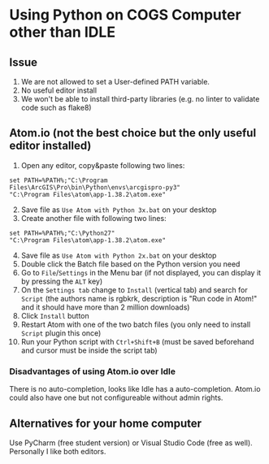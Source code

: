 # Using Python on COGS Computer other than IDLE
## Issue
1. We are not allowed to set a User-defined PATH variable. 
2. No useful editor install
3. We won't be able to install third-party libraries (e.g. no linter to validate code such as flake8)

## Atom.io (not the best choice but the only useful editor installed)
1. Open any editor, copy&paste following two lines:
```
set PATH=%PATH%;"C:\Program Files\ArcGIS\Pro\bin\Python\envs\arcgispro-py3"
"C:\Program Files\atom\app-1.38.2\atom.exe"
```
2. Save file as `Use Atom with Python 3x.bat` on your desktop
3. Create another file with following two lines:
```
set PATH=%PATH%;"C:\Python27"
"C:\Program Files\atom\app-1.38.2\atom.exe"
```
4. Save file as `Use Atom with Python 2x.bat` on your desktop
5. Double click the Batch file based on the Python version you need
6. Go to `File`/`Settings` in the Menu bar (if not displayed, you can display it by pressing the `ALT` key)
7. On the `Settings tab` change to `Install` (vertical tab) and search for `Script` (the authors name is rgbkrk, description is "Run code in Atom!" and it should have more than 2 million downloads)
8. Click `Install` button
9. Restart Atom with one of the two batch files (you only need to install `Script` plugin this once)
10. Run your Python script with `Ctrl+Shift+B` (must be saved beforehand and cursor must be inside the script tab)
### Disadvantages of using Atom.io over Idle
There is no auto-completion, looks like Idle has a auto-completion. Atom.io could also have one but not configureable without admin rights.

## Alternatives for your home computer
Use PyCharm (free student version) or Visual Studio Code (free as well). Personally I like both editors.
